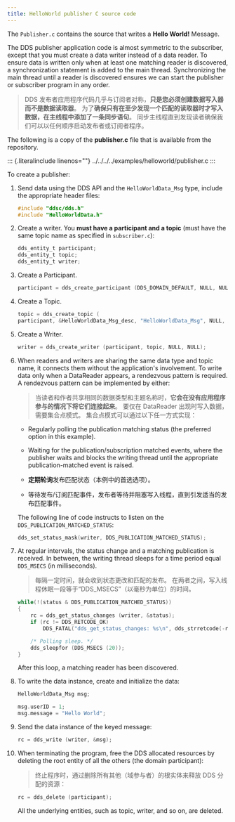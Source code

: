 ```yaml
---
title: HelloWorld publisher C source code
---
```


The `Publisher.c` contains the source that writes a **Hello World!** Message.

The DDS publisher application code is almost symmetric to the subscriber, except that you must create a data writer instead of a data reader. To ensure data is written only when at least one matching reader is discovered, a synchronization statement is added to the main thread. Synchronizing the main thread until a reader is discovered ensures we can start the publisher or subscriber program in any order.

> DDS 发布者应用程序代码几乎与订阅者对称，**只是您必须创建数据写入器而不是数据读取器**。 为了**确保只有在至少发现一个匹配的读取器时才写入数据，在主线程中添加了一条同步语句**。 同步主线程直到发现读者确保我们可以以任何顺序启动发布者或订阅者程序。

The following is a copy of the **publisher.c** file that is available from the repository.

::: {.literalinclude linenos=""}
../../../../examples/helloworld/publisher.c
:::

To create a publisher:

1.  Send data using the DDS API and the `HelloWorldData_Msg` type, include the appropriate header files:

    ```c {.C linenos="" lineno-start="1"}
    #include "ddsc/dds.h"
    #include "HelloWorldData.h"
    ```

2.  Create a writer. You **must have a participant and a topic** (must have the same topic name as specified in `subscriber.c`):

    ```c {.C linenos="" lineno-start="8"}
    dds_entity_t participant;
    dds_entity_t topic;
    dds_entity_t writer;
    ```

3.  Create a Participant.

    ```c {.C linenos="" lineno-start="18"}
    participant = dds_create_participant (DDS_DOMAIN_DEFAULT, NULL, NULL);
    ```

4.  Create a Topic.

    ```c {.C linenos="" lineno-start="23"}
    topic = dds_create_topic (
    participant, &HelloWorldData_Msg_desc, "HelloWorldData_Msg", NULL, NULL);
    ```

5.  Create a Writer.

    ```c {.C linenos="" lineno-start="28"}
    writer = dds_create_writer (participant, topic, NULL, NULL);
    ```

6.  When readers and writers are sharing the same data type and topic name, it connects them without the application\'s involvement. To write data only when a DataReader appears, a rendezvous pattern is required. A rendezvous pattern can be implemented by either:

    > 当读者和作者共享相同的数据类型和主题名称时，**它会在没有应用程序参与的情况下将它们连接起来**。 要仅在 DataReader 出现时写入数据，需要集合点模式。 集合点模式可以通过以下任一方式实现：

    - Regularly polling the publication matching status (the preferred option in this example).
    - Waiting for the publication/subscription matched events, where the publisher waits and blocks the writing thread until the appropriate publication-matched event is raised.

    - **定期轮询**发布匹配状态（本例中的首选选项）。
    - 等待发布/订阅匹配事件，发布者等待并阻塞写入线程，直到引发适当的发布匹配事件。

    The following line of code instructs to listen on the `DDS_PUBLICATION_MATCHED_STATUS`:

    ```c {.C linenos="" lineno-start="36"}
    dds_set_status_mask(writer, DDS_PUBLICATION_MATCHED_STATUS);
    ```

7.  At regular intervals, the status change and a matching publication is received. In between, the writing thread sleeps for a time period equal `DDS_MSECS` (in milliseconds).

    > 每隔一定时间，就会收到状态更改和匹配的发布。 在两者之间，写入线程休眠一段等于“DDS_MSECS”（以毫秒为单位）的时间。

    ```c {.C linenos="" lineno-start="40"}
    while(!(status & DDS_PUBLICATION_MATCHED_STATUS))
    {
        rc = dds_get_status_changes (writer, &status);
        if (rc != DDS_RETCODE_OK)
            DDS_FATAL("dds_get_status_changes: %s\n", dds_strretcode(-rc));

        /* Polling sleep. */
        dds_sleepfor (DDS_MSECS (20));
    }
    ```

    After this loop, a matching reader has been discovered.

8.  To write the data instance, create and initialize the data:

    ```c {.C linenos="" lineno-start="12"}
    HelloWorldData_Msg msg;
    ```

    ```c {.C linenos="" lineno-start="51"}
    msg.userID = 1;
    msg.message = "Hello World";
    ```

9.  Send the data instance of the keyed message:

    ```c {.C linenos="" lineno-start="58"}
    rc = dds_write (writer, &msg);
    ```

10. When terminating the program, free the DDS allocated resources by deleting the root entity of all the others (the domain participant):

    > 终止程序时，通过删除所有其他（域参与者）的根实体来释放 DDS 分配的资源：

    ```c {.C linenos="" lineno-start="63"}
    rc = dds_delete (participant);
    ```

    All the underlying entities, such as topic, writer, and so on, are deleted.
